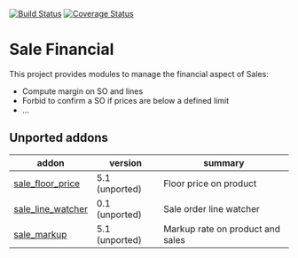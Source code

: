 [![Build Status](https://travis-ci.org/OCA/sale-financial.svg?branch=9.0)](https://travis-ci.org/OCA/sale-financial)
[![Coverage Status](https://coveralls.io/repos/OCA/sale-financial/badge.png?branch=9.0)](https://coveralls.io/r/OCA/sale-financial?branch=9.0)

Sale Financial
==============


This project provides modules to manage the financial aspect of Sales:

- Compute margin on SO and lines
- Forbid to confirm a SO if prices are below a defined limit
- ...

[//]: # (addons)

Unported addons
---------------
addon | version | summary
--- | --- | ---
[sale_floor_price](sale_floor_price/) | 5.1 (unported) | Floor price on product
[sale_line_watcher](sale_line_watcher/) | 0.1 (unported) | Sale order line watcher
[sale_markup](sale_markup/) | 5.1 (unported) | Markup rate on product and sales

[//]: # (end addons)
